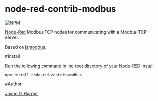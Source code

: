 node-red-contrib-modbus
========================

[![NPM](https://nodei.co/npm/node-red-contrib-modbus.png)](https://nodei.co/npm/node-red-contrib-modbus/)

[Node-Red][1] Modbus TCP nodes for communicating with a Modbus TCP server.

Based on [jsmodbus][2].

#Install

Run the following command in the root directory of your Node-RED install

    npm install node-red-contrib-modbus

#Author

[Jason D. Harper][3] 


[1]:http://nodered.org
[2]:https://www.npmjs.com/package/jsmodbus
[3]:https://github.com/jayharper